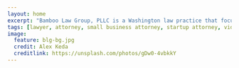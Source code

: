```yaml
---
layout: home
excerpt: "Bamboo Law Group, PLLC is a Washington law practice that focuses on helping all small businesses and startups, with an emphasis on software development."
tags: [lawyer, attorney, small business attorney, startup attorney, videogame attorney]
image:
  feature: blg-bg.jpg
  credit: Alex Keda
  creditlink: https://unsplash.com/photos/gDw0-4vbkkY
---
```

